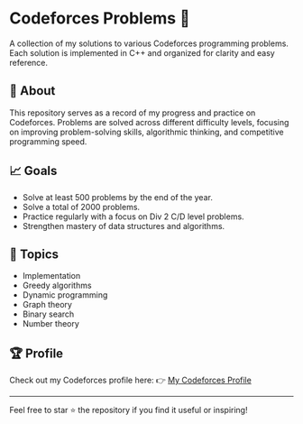 # Codeforces Problems 🤔

A collection of my solutions to various Codeforces programming problems. Each solution is implemented in C++ and organized for clarity and easy reference.

## 🧠 About

This repository serves as a record of my progress and practice on Codeforces. Problems are solved across different difficulty levels, focusing on improving problem-solving skills, algorithmic thinking, and competitive programming speed.

## 📈 Goals

* Solve at least 500 problems by the end of the year.
* Solve a total of 2000 problems.
* Practice regularly with a focus on Div 2 C/D level problems.
* Strengthen mastery of data structures and algorithms.

## 🧩 Topics 

* Implementation
* Greedy algorithms
* Dynamic programming
* Graph theory
* Binary search
* Number theory

## 🏆 Profile

Check out my Codeforces profile here:
👉 [My Codeforces Profile](https://codeforces.com/profile/JovanW)

---

Feel free to star ⭐ the repository if you find it useful or inspiring!


